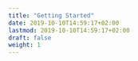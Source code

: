 ```yaml
---
title: "Getting Started"
date: 2019-10-10T14:59:17+02:00
lastmod: 2019-10-10T14:59:17+02:00
draft: false
weight: 1
---
```


